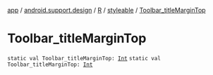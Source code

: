 [app](../../../index.md) / [android.support.design](../../index.md) / [R](../index.md) / [styleable](index.md) / [Toolbar_titleMarginTop](.)

# Toolbar_titleMarginTop

`static val Toolbar_titleMarginTop: `[`Int`](https://kotlinlang.org/api/latest/jvm/stdlib/kotlin/-int/index.html)
`static val Toolbar_titleMarginTop: `[`Int`](https://kotlinlang.org/api/latest/jvm/stdlib/kotlin/-int/index.html)